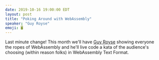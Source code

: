 ```yaml
---
date: 2019-10-16 19:00:00 EDT
layout: post
title: "Poking Around with WebAssembly"
speaker: "Guy Royse"
emoji: 🖥
---
```


Last minute change! This month we'll have [Guy Royse](http://guyroyse.com/) showing everyone the ropes of WebAssembly and he'll live code a kata of the audience's choosing (within reason folks) in WebAssembly Text Format.
